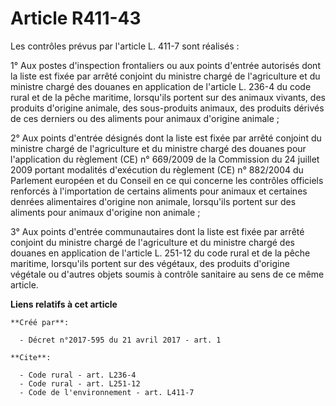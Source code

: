 # Article R411-43

Les contrôles prévus par l'article L. 411-7 sont réalisés : 

1° Aux postes d'inspection frontaliers ou aux points d'entrée autorisés dont la liste est fixée par arrêté conjoint du
ministre chargé de l'agriculture et du ministre chargé des douanes en application de l'article L. 236-4 du code rural et de
la pêche maritime, lorsqu'ils portent sur des animaux vivants, des produits d'origine animale, des sous-produits animaux, des
produits dérivés de ces derniers ou des aliments pour animaux d'origine animale ; 

2° Aux points d'entrée désignés dont la liste est fixée par arrêté conjoint du ministre chargé de l'agriculture et du
ministre chargé des douanes pour l'application du règlement (CE) n° 669/2009 de la Commission du 24 juillet 2009 portant
modalités d'exécution du règlement (CE) n° 882/2004 du Parlement européen et du Conseil en ce qui concerne les contrôles
officiels renforcés à l'importation de certains aliments pour animaux et certaines denrées alimentaires d'origine non
animale, lorsqu'ils portent sur des aliments pour animaux d'origine non animale ; 

3° Aux points d'entrée communautaires dont la liste est fixée par arrêté conjoint du ministre chargé de l'agriculture et du
ministre chargé des douanes en application de l'article L. 251-12 du code rural et de la pêche maritime, lorsqu'ils portent
sur des végétaux, des produits d'origine végétale ou d'autres objets soumis à contrôle sanitaire au sens de ce même article.

**Liens relatifs à cet article**

	**Créé par**:

	  - Décret n°2017-595 du 21 avril 2017 - art. 1

	**Cite**:

	  - Code rural - art. L236-4
	  - Code rural - art. L251-12
	  - Code de l'environnement - art. L411-7
